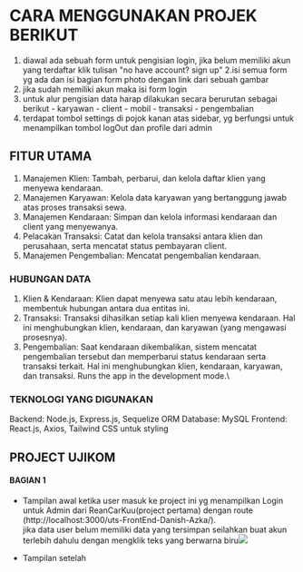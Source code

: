 # CARA MENGGUNAKAN PROJEK BERIKUT 
1. diawal ada sebuah form untuk pengisian login, jika belum memiliki akun yang terdaftar klik tulisan "no have account? sign up"
2.isi semua form yg ada dan isi bagian form photo dengan link dari sebuah gambar
3. jika sudah memiliki akun maka isi form login 
4. untuk alur pengisian data harap dilakukan secara berurutan sebagai berikut
        - karyawan
        - client
        - mobil
        - transaksi
        - pengembalian
5. terdapat tombol settings di pojok kanan atas sidebar, yg berfungsi untuk menampilkan tombol logOut dan profile dari admin

## FITUR UTAMA
1. Manajemen Klien: Tambah, perbarui, dan kelola daftar klien yang menyewa kendaraan.
2. Manajemen Karyawan: Kelola data karyawan yang bertanggung jawab atas proses transaksi sewa.
3. Manajemen Kendaraan: Simpan dan kelola informasi kendaraan dan client yang menyewanya.
4. Pelacakan Transaksi: Catat dan kelola transaksi antara klien dan perusahaan, serta mencatat status pembayaran client.
4. Manajemen Pengembalian: Mencatat pengembalian kendaraan.


### HUBUNGAN DATA
1. Klien & Kendaraan: Klien dapat menyewa satu atau lebih kendaraan, membentuk hubungan antara dua entitas ini.
2. Transaksi: Transaksi dihasilkan setiap kali klien menyewa kendaraan. Hal ini menghubungkan klien, kendaraan, dan karyawan (yang mengawasi prosesnya).
3. Pengembalian: Saat kendaraan dikembalikan, sistem mencatat pengembalian tersebut dan memperbarui status kendaraan serta transaksi terkait. Hal ini menghubungkan klien, kendaraan, karyawan, dan transaksi.
Runs the app in the development mode.\


### TEKNOLOGI YANG DIGUNAKAN

Backend: Node.js, Express.js, Sequelize ORM
Database: MySQL
Frontend: React.js, Axios, Tailwind CSS untuk styling


## PROJECT UJIKOM

#### BAGIAN 1

- Tampilan awal ketika user masuk ke project ini yg menampilkan Login untuk Admin dari ReanCarKuu(project pertama) dengan route (http://localhost:3000/uts-FrontEnd-Danish-Azka/). </br> jika data user belum memiliki data yang tersimpan seilahkan buat akun terlebih dahulu dengan mengklik teks yang berwarna biru<img src="./BUAT README/LOGIN1.png">

- Tampilan setelah 
